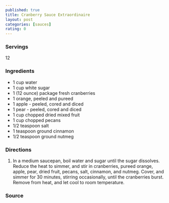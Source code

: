 ```yaml
---
published: true
title: Cranberry Sauce Extraordinaire
layout: post
categories: [sauces]
rating: 0
---
```

### Servings
12

### Ingredients
- 1 cup water
- 1 cup white sugar
- 1 (12 ounce) package fresh cranberries
- 1 orange, peeled and pureed
- 1 apple - peeled, cored and diced
- 1 pear - peeled, cored and diced
- 1 cup chopped dried mixed fruit
- 1 cup chopped pecans
- 1/2 teaspoon salt
- 1 teaspoon ground cinnamon
- 1/2 teaspoon ground nutmeg

### Directions
1. In a medium saucepan, boil water and sugar until the sugar dissolves. Reduce the heat to simmer, and stir in cranberries, pureed orange, apple, pear, dried fruit, pecans, salt, cinnamon, and nutmeg. Cover, and simmer for 30 minutes, stirring occasionally, until the cranberries burst. Remove from heat, and let cool to room temperature.

### Source

